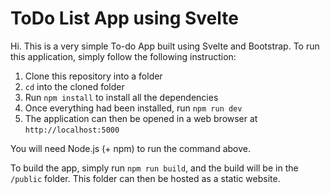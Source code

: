 # ToDo List App using Svelte

Hi. This is a very simple To-do App built using Svelte and Bootstrap.
To run this application, simply follow the following instruction:

1. Clone this repository into a folder
2. `cd` into the cloned folder
3. Run `npm install` to install all the dependencies
4. Once everything had been installed, run `npm run dev`
5. The application can then be opened in a web browser at `http://localhost:5000`

You will need Node.js (+ npm) to run the command above.

To build the app, simply run `npm run build`, and the build will be in the `/public` folder. This folder can then be hosted as a static website.
